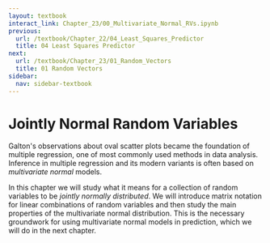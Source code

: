 ```yaml
---
layout: textbook
interact_link: Chapter_23/00_Multivariate_Normal_RVs.ipynb
previous:
  url: /textbook/Chapter_22/04_Least_Squares_Predictor
  title: 04 Least Squares Predictor
next:
  url: /textbook/Chapter_23/01_Random_Vectors
  title: 01 Random Vectors
sidebar:
  nav: sidebar-textbook
---
```


# Jointly Normal Random Variables #

Galton's observations about oval scatter plots became the foundation of multiple regression, one of most commonly used methods in data analysis. Inference in multiple regression and its modern variants is often based on *multivariate normal* models. 

In this chapter we will study what it means for a collection of random variables to be *jointly normally distributed*. We will introduce matrix notation for linear combinations of random variables and then study the main properties of the multivariate normal distribution. This is the necessary groundwork for using multivariate normal models in prediction, which we will do in the next chapter.
